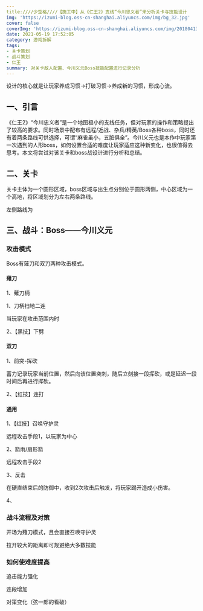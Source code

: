 ```yaml
---
title:////少空格////【施工中】从《仁王2》支线“今川忠义者”来分析关卡与技能设计
img: 'https://izumi-blog.oss-cn-shanghai.aliyuncs.com/img/bg_32.jpg'
cover: false
coverImg: 'https://izumi-blog.oss-cn-shanghai.aliyuncs.com/img/20180413101445_VXV2l.png'
date: 2021-05-19 17:52:05
category: 游戏拆解
tags: 
- 关卡策划
- 战斗策划
- 仁王
summary: 对关卡敌人配置、今川义元Boss技能配置进行记录分析
---
```

<!--more-->

设计的核心就是让玩家养成习惯→打破习惯→养成新的习惯，形成心流。

## 一、引言

《仁王2》“今川忠义者”是一个地图极小的支线任务，但对玩家的操作和策略提出了较高的要求。同时场景中配布有远程/近战、杂兵/精英/Boss各种boss，同时还有着两条路线可供选择，可谓“麻雀虽小，五脏俱全”。今川义元也是本作中玩家第一次遇到的人形boss，如何设置合适的难度让玩家适应这种新变化，也很值得去思考。本文将尝试对该关卡和boss战设计进行分析和总结。

## 二、关卡

关卡主体为一个圆形区域，boss区域与出生点分别位于圆形两侧，中心区域为一个高地，将区域划分为左右两条路线。

左侧路线为

## 三、战斗：Boss——今川义元

### 攻击模式

Boss有薙刀和双刀两种攻击模式。

#### 薙刀

1、薙刀柄

1、刀柄扫地二连

当玩家在攻击范围内时

2、【黑技】下劈

#### 双刀

1、前突-挥砍

蓄力记录玩家当前位置，然后向该位置突刺，随后立刻接一段挥砍，或是延迟一段时间后再进行挥砍。

2、【红技】连打

#### 通用

1、【红技】召唤守护灵

远程攻击手段1，以玩家为中心

2、箭雨/扇形箭

远程攻击手段2

3、反击

在硬直结束后的防御中，收到2次攻击后触发，将玩家踢开造成小伤害。

4、

### 战斗流程及对策

开场为薙刀模式，且会直接召唤守护灵

拉开较大的距离即可规避绝大多数技能

### 如何使难度提高

追击能力强化

连段增加

对策变化（弦一郎的看破）

